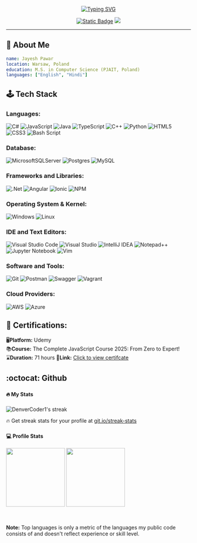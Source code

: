<!-- 
link: https://readme-typing-svg.demolab.com/demo/?color=EE0000&center=true&vCenter=true&lines=Full+Stack+Software+Developer;2%2B+years+of+experience;Always+learning+new+skills
github: https://github.com/DenverCoder1/readme-typing-svg?tab=readme-ov-file
-->
<p align="center">
  <!-- Typing SVG by DenverCoder1 - https://github.com/DenverCoder1/readme-typing-svg -->
  <a href="https://git.io/typing-svg"><img src="https://readme-typing-svg.demolab.com?font=Fira+Code&pause=1000&color=ffa500&center=true&vCenter=true&width=435&lines=Full+Stack+Software+Developer;2%2B+years+of+experience;Always+learning+new+skills" alt="Typing SVG" /></a>
</p>

<p align="center">
  <!-- 
  link: https://shields.io/badges
  -->  
  <a href="www.linkedin.com/in/jayesh-pawar-profile"><img alt="Static Badge" src="https://img.shields.io/badge/LinkedIn-Jayesh%20Pawar-c6e2ff"></a> 
  <a href="mailto:pawar.jayesh.n@gmail.com"><img src="https://img.shields.io/badge/Email-pawar.jayesh.n%40gmail.com-c6e2ff"></a>

  <!-- Followers Git and Profile View
  ![GitHub followers](https://img.shields.io/github/followers/pawar-jayesh?label=Follow&style=social)
  ![Profile Views](https://komarev.com/ghpvc/?username=pawar-jayesh&label=Profile%20views&color=blue&style=flat)
  -->
</p>

----

## 📑 About Me
```yaml
name: Jayesh Pawar
location: Warsaw, Poland
education: M.S. in Computer Science (PJAIT, Poland)
languages: ["English", "Hindi"]
````

<!-- 
link: https://github.com/Ileriayo/markdown-badges
-->

## 🕹 Tech Stack

<h3 align="left">Languages:</h3>

![C#](https://img.shields.io/badge/c%23-%23239120.svg?style=for-the-badge&logo=csharp&logoColor=white)
![JavaScript](https://img.shields.io/badge/javascript-%23323330.svg?style=for-the-badge&logo=javascript&logoColor=%23F7DF1E)
![Java](https://img.shields.io/badge/java-%23ED8B00.svg?style=for-the-badge&logo=openjdk&logoColor=white)
![TypeScript](https://img.shields.io/badge/typescript-%23007ACC.svg?style=for-the-badge&logo=typescript&logoColor=white)
![C++](https://img.shields.io/badge/c++-%2300599C.svg?style=for-the-badge&logo=c%2B%2B&logoColor=white)
![Python](https://img.shields.io/badge/python-3670A0?style=for-the-badge&logo=python&logoColor=ffdd54)
![HTML5](https://img.shields.io/badge/html5-%23E34F26.svg?style=for-the-badge&logo=html5&logoColor=white)
![CSS3](https://img.shields.io/badge/css3-%231572B6.svg?style=for-the-badge&logo=css3&logoColor=white)
![Bash Script](https://img.shields.io/badge/bash_script-%23121011.svg?style=for-the-badge&logo=gnu-bash&logoColor=white)

<h3 align="left">Database:</h3>

![MicrosoftSQLServer](https://img.shields.io/badge/Microsoft%20SQL%20Server-CC2927?style=for-the-badge&logo=microsoft%20sql%20server&logoColor=white)
![Postgres](https://img.shields.io/badge/postgres-%23316192.svg?style=for-the-badge&logo=postgresql&logoColor=white)
![MySQL](https://img.shields.io/badge/mysql-4479A1.svg?style=for-the-badge&logo=mysql&logoColor=white)

<h3 align="left">Frameworks and Libraries:</h3>

![.Net](https://img.shields.io/badge/.NET-5C2D91?style=for-the-badge&logo=.net&logoColor=white)
![Angular](https://img.shields.io/badge/angular-%23DD0031.svg?style=for-the-badge&logo=angular&logoColor=white)
![Ionic](https://img.shields.io/badge/Ionic-%233880FF.svg?style=for-the-badge&logo=Ionic&logoColor=white)
![NPM](https://img.shields.io/badge/NPM-%23CB3837.svg?style=for-the-badge&logo=npm&logoColor=white)

<h3 align="left">Operating System & Kernel:</h3>

![Windows](https://img.shields.io/badge/Windows-0078D6?style=for-the-badge&logo=windows&logoColor=white)
![Linux](https://img.shields.io/badge/Linux-FCC624?style=for-the-badge&logo=linux&logoColor=black)
<!-- 
![Ubuntu](https://img.shields.io/badge/Ubuntu-E95420?style=for-the-badge&logo=ubuntu&logoColor=white)
![Cent OS](https://img.shields.io/badge/cent%20os-002260?style=for-the-badge&logo=centos&logoColor=F0F0F0)
-->

<h3 align="left">IDE and Text Editors:</h3>

![Visual Studio Code](https://img.shields.io/badge/Visual%20Studio%20Code-0078d7.svg?style=for-the-badge&logo=visual-studio-code&logoColor=white)
![Visual Studio](https://img.shields.io/badge/Visual%20Studio-5C2D91.svg?style=for-the-badge&logo=visual-studio&logoColor=white)
![IntelliJ IDEA](https://img.shields.io/badge/IntelliJIDEA-000000.svg?style=for-the-badge&logo=intellij-idea&logoColor=white)
![Notepad++](https://img.shields.io/badge/Notepad++-90E59A.svg?style=for-the-badge&logo=notepad%2b%2b&logoColor=black)
![Jupyter Notebook](https://img.shields.io/badge/jupyter-%23FA0F00.svg?style=for-the-badge&logo=jupyter&logoColor=white)
![Vim](https://img.shields.io/badge/VIM-%2311AB00.svg?style=for-the-badge&logo=vim&logoColor=white)

<h3 align="left">Software and Tools:</h3>

![Git](https://img.shields.io/badge/git-%23F05033.svg?style=for-the-badge&logo=git&logoColor=white)
![Postman](https://img.shields.io/badge/Postman-FF6C37?style=for-the-badge&logo=postman&logoColor=white)
![Swagger](https://img.shields.io/badge/-Swagger-%23Clojure?style=for-the-badge&logo=swagger&logoColor=white)
![Vagrant](https://img.shields.io/badge/vagrant-%231563FF.svg?style=for-the-badge&logo=vagrant&logoColor=white)

<h3 align="left">Cloud Providers:</h3>

![AWS](https://img.shields.io/badge/AWS-%23FF9900.svg?style=for-the-badge&logo=amazon-aws&logoColor=white)
![Azure](https://img.shields.io/badge/azure-%230072C6.svg?style=for-the-badge&logo=microsoftazure&logoColor=white)


## 🎯 Certifications:

🖥**Platform:** Udemy  <br>
📚**Course:** The Complete JavaScript Course 2025: From Zero to Expert!  <br>
⌛**Duration:** 71 hours
🔗**Link:** <a href="https://www.udemy.com/certificate/UC-179e40cc-fb23-48eb-8511-6756b1419796/">Click to view certifcate </a>


## :octocat: Github 
<!--  Stats:
<p><img align="left" src="https://github-readme-stats.vercel.app/api/top-langs?username=pawar-jayesh&show_icons=true&locale=en&layout=compact" alt="pawar-jayesh" /></p>

<p>&nbsp;<img align="center" src="https://github-readme-stats.vercel.app/api?username=pawar-jayesh&show_icons=true&locale=en" alt="pawar-jayesh" /></p>
-->


###

<h4 align="left">🔥   My Stats </h4>

###

<!-- Error
<div align="left">
<img src="https://streak-stats.demolab.com?user=pawar-jayesh&locale=en&mode=daily&theme=dark&hide_border=false&border_radius=5&order=3" height="220" alt="Error Loading Streak graph"  />
</div>
-->

<!-- GitHub Readme Streak Stats - https://github.com/DenverCoder1/github-readme-streak-stats -->
  <p>
      <!-- Use https://streak-stats.demolab.com or self-host with your own Vercel app - visit https://git.io/streak-stats for instructions -->
      <img title="🔥 Get streak stats for your profile at git.io/streak-stats" alt="DenverCoder1's streak" src="https://github-readme-streak-stats-eight.vercel.app/?user=pawar-jayesh&theme=monokai-metallian&hide_border=true&short_numbers=true"/>
    <p>🔥 Get streak stats for your profile at <a href="https://git.io/streak-stats">git.io/streak-stats</a></p>
  </p>

###

<h4>💻 Profile Stats</h4>

<!-- https://github.com/anuraghazra/github-readme-stats -->
<p align="left">
  <img src="https://github-readme-stats.vercel.app/api?username=pawar-jayesh&show_icons=true&theme=radical" height="160"/>
  <img src="https://github-readme-stats.vercel.app/api/top-langs/?username=pawar-jayesh&layout=compact&theme=radical" height="160"/>
</p>

<br/>

<b>Note:</b> Top languages is only a metric of the languages my public code consists of and doesn't reflect experience or skill level.

###

<!-- Profile Views
<p align="left"> 
  <img src="https://komarev.com/ghpvc/?username=pawar-jayesh&label=Profile%20views&color=0e75b6&style=flat" alt="pawar-jayesh" />
</p>
-->
